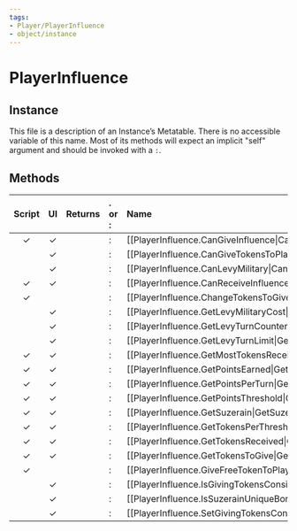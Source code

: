 ```yaml
---
tags:
- Player/PlayerInfluence
- object/instance
---
```

# PlayerInfluence
## Instance
This file is a description of an Instance’s Metatable. There is no accessible variable of this name. Most of its methods will expect an implicit "self" argument and should be invoked with a `:`.

## Methods
| Script | UI  | Returns | . or : | Name | Arguments |
|:------:|:---:| -------:|:---- |:---- |:--------- |
|✓|✓||:|[[PlayerInfluence.CanGiveInfluence\|CanGiveInfluence]]||
| |✓||:|[[PlayerInfluence.CanGiveTokensToPlayer\|CanGiveTokensToPlayer]]||
| |✓||:|[[PlayerInfluence.CanLevyMilitary\|CanLevyMilitary]]||
|✓|✓||:|[[PlayerInfluence.CanReceiveInfluence\|CanReceiveInfluence]]||
|✓| ||:|[[PlayerInfluence.ChangeTokensToGive\|ChangeTokensToGive]]||
| |✓||:|[[PlayerInfluence.GetLevyMilitaryCost\|GetLevyMilitaryCost]]||
| |✓||:|[[PlayerInfluence.GetLevyTurnCounter\|GetLevyTurnCounter]]||
| |✓||:|[[PlayerInfluence.GetLevyTurnLimit\|GetLevyTurnLimit]]||
|✓|✓||:|[[PlayerInfluence.GetMostTokensReceived\|GetMostTokensReceived]]||
|✓|✓||:|[[PlayerInfluence.GetPointsEarned\|GetPointsEarned]]||
|✓|✓||:|[[PlayerInfluence.GetPointsPerTurn\|GetPointsPerTurn]]||
|✓|✓||:|[[PlayerInfluence.GetPointsThreshold\|GetPointsThreshold]]||
|✓|✓||:|[[PlayerInfluence.GetSuzerain\|GetSuzerain]]||
|✓|✓||:|[[PlayerInfluence.GetTokensPerThreshold\|GetTokensPerThreshold]]||
|✓|✓||:|[[PlayerInfluence.GetTokensReceived\|GetTokensReceived]]||
|✓|✓||:|[[PlayerInfluence.GetTokensToGive\|GetTokensToGive]]||
|✓| ||:|[[PlayerInfluence.GiveFreeTokenToPlayer\|GiveFreeTokenToPlayer]]||
| |✓||:|[[PlayerInfluence.IsGivingTokensConsidered\|IsGivingTokensConsidered]]||
| |✓||:|[[PlayerInfluence.IsSuzerainUniqueBonusDisabled\|IsSuzerainUniqueBonusDisabled]]||
| |✓||:|[[PlayerInfluence.SetGivingTokensConsidered\|SetGivingTokensConsidered]]||
